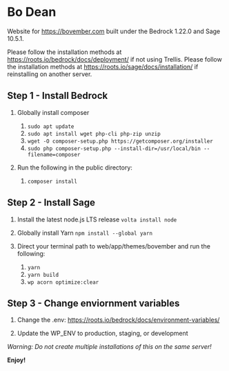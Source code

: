 # Bo Dean

Website for https://bovember.com built under the Bedrock 1.22.0 and Sage 10.5.1.

Please follow the installation methods at https://roots.io/bedrock/docs/deployment/ if not using Trellis.
Please follow the installation methods at https://roots.io/sage/docs/installation/ if reinstalling on another server.

## Step 1 - Install Bedrock

1. Globally install composer
    1. `sudo apt update`
    2. `sudo apt install wget php-cli php-zip unzip`
    3. `wget -O composer-setup.php https://getcomposer.org/installer`
    4. `sudo php composer-setup.php --install-dir=/usr/local/bin --filename=composer`

2. Run the following in the public directory:
    1. `composer install`

## Step 2 - Install Sage

1. Install the latest node.js LTS release
    `volta install node`

2. Globally install Yarn
    `npm install --global yarn`

3. Direct your terminal path to web/app/themes/bovember and run the following:
    1. `yarn`
    2. `yarn build`
    3. `wp acorn optimize:clear`

## Step 3 - Change enviornment variables

1. Change the .env: https://roots.io/bedrock/docs/environment-variables/

2. Update the WP_ENV to production, staging, or development

*Warning: Do not create multiple installations of this on the same server!*

**Enjoy!**
